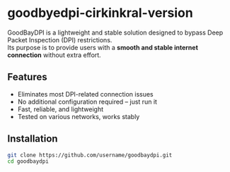 # goodbyedpi-cirkinkral-version


GoodBayDPI is a lightweight and stable solution designed to bypass Deep Packet Inspection (DPI) restrictions.  
Its purpose is to provide users with a **smooth and stable internet connection** without extra effort.  

## Features
- Eliminates most DPI-related connection issues  
- No additional configuration required – just run it  
- Fast, reliable, and lightweight  
- Tested on various networks, works stably  

## Installation
```bash
git clone https://github.com/username/goodbaydpi.git
cd goodbaydpi

